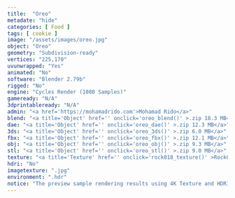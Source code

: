 ```yaml
---
title:  "Oreo"
metadate: "hide"
categories: [ Food ]
tags: [ cookie ]
image: "/assets/images/oreo.jpg"
object: "Oreo"
geometry: "Subdivision-ready"
vertices: "225,170"
uvunwrapped: "Yes"
animated: "No"
software: "Blender 2.79b"
rigged: "No"
engine: "Cycles Render (1080 Samples)"
gameready: "N/A"
3dprintableready: "N/A"
admin: "<a href='https://mohamadrido.com'>Mohamad Rido</a>"
blend: "<a title='Object' href='' onclick='oreo_blend()' >.zip 18.3 MB</a>"
dae: "<a title='Object' href='' onclick='oreo_dae()' >.zip 12.3 MB</a>"
3ds: "<a title='Object' href='' onclick='oreo_3ds()' >.zip 6.0 MB</a>"
fbx: "<a title='Object' href='' onclick='oreo_fbx()' >.zip 12.1 MB</a>"
obj: "<a title='Object' href='' onclick='oreo_obj()' >.zip 9.3 MB</a>"
stl: "<a title='Object' href='' onclick='oreo_stl()' >.zip 9.0 MB</a>"
texture: "<a title='Texture' href='' onclick='rock018_texture()' >Rock018</a>, <a title='Texture' href='' onclick='plaster001_texture()' >Plaster001</a>"
hdri: "No"
imagetexture: ".jpg"
environment: ".hdr"
notice: "The preview sample rendering results using 4K Texture and HDRI. But the .blend file format available for download uses 1K as the sample to reduce the file size when you download it."
---
```

